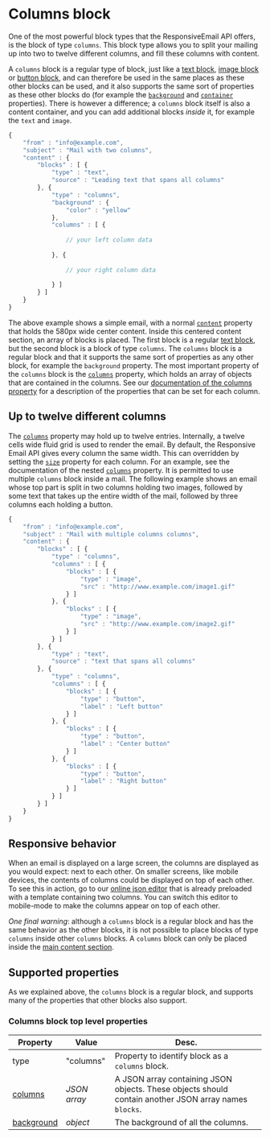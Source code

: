 # Columns block

One of the most powerful block types that the ResponsiveEmail API offers,
is the block of type `columns`. This block type allows you to split
your mailing up into two to twelve different columns, and fill these columns
with content.

A `columns` block is a regular type of block, just like a [text block](ResponsiveEmail/json/block-text), 
[image block](ResponsiveEmail/json/block-image) 
or [button block](ResponsiveEmail/json/block-button), 
and can therefore be used in the same places as these other blocks can be used, 
and it also supports the same sort of properties as these other blocks do 
(for example the [`background`](ResponsiveEmail/json/property-background) 
and [`container`](ResponsiveEmail/json/property-container) properties). 
There is however a difference; a `columns` block itself is also a content 
container, and you can add additional blocks *inside* it, for example the `text` 
and `image`.

```javascript
{
    "from" : "info@example.com",
    "subject" : "Mail with two columns",
    "content" : {
        "blocks" : [ {
            "type" : "text",
            "source" : "Leading text that spans all columns"
        }, {
            "type" : "columns",
            "background" : {
                "color" : "yellow"
            },
            "columns" : [ {
            
                // your left column data 
            
            }, {
            
                // your right column data 
            
            } ]
        } ]
    }
}
```

The above example shows a simple email, with a normal [`content`](ResponsiveEmail/json/property-content) 
property that holds the 580px wide center content. Inside this centered content 
section, an array of blocks is placed. The first block is a regular [text block](ResponsiveEmail/json/block-text), 
but the second block is a block of type `columns`. The `columns` block is a 
regular block and that it supports the same sort of properties as any other block, 
for example the `background` property. The most important property of the `columns` 
block is the [`columns`](ResponsiveEmail/json/property-columns) property, 
which holds an array of objects that are contained in the columns. See our 
[documentation of the columns property](ResponsiveEmail/json/property-columns) 
for a description of the properties that can be set for each column.

## Up to twelve different columns

The [`columns`](ResponsiveEmail/json/property-columns) property 
may hold up to twelve entries. Internally, a twelve cells wide fluid grid is used 
to render the email. By default, the Responsive Email API gives every column the 
same width. This can overridden by setting the [`size`](ResponsiveEmail/json/property-size) 
property for each column. For an example, see the documentation of the nested 
[`columns`](ResponsiveEmail/json/property-columns) property. It 
is permitted to use multiple `columns` block inside a mail. The following example 
shows an email whose top part is split in two columns holding two images, 
followed by some text that takes up the entire width of the mail, followed by 
three columns each holding a button.

```javascript
{
    "from" : "info@example.com",
    "subject" : "Mail with multiple columns columns",
    "content" : {
        "blocks" : [ {
            "type" : "columns",
            "columns" : [ {
                "blocks" : [ {
                    "type" : "image",
                    "src" : "http://www.example.com/image1.gif"
                } ]
            }, {
                "blocks" : [ {
                    "type" : "image",
                    "src" : "http://www.example.com/image2.gif"
                } ]
            } ]
        }, {
            "type" : "text",
            "source" : "text that spans all columns"
        }, {
            "type" : "columns",
            "columns" : [ {
                "blocks" : [ {
                    "type" : "button",
                    "label" : "Left button"
                } ]
            }, {
                "blocks" : [ {
                    "type" : "button",
                    "label" : "Center button"
                } ]
            }, {
                "blocks" : [ {
                    "type" : "button",
                    "label" : "Right button"
                } ]
            } ]
        } ]
    }
}
```

## Responsive behavior

When an email is displayed on a large screen, the columns are displayed as you 
would expect: next to each other. On smaller screens, like mobile devices, 
the contents of columns could be displayed on top of each other. To see this 
in action, go to our [online json editor](/support/json-editor) that is already 
preloaded with a template containing two columns. You can switch this editor to 
mobile-mode to make the columns appear on top of each other. 

*One final warning*: although a `columns` block is a regular block and has the 
same behavior as the other blocks, it is not possible to place blocks of type 
`columns` inside other `columns` blocks. A `columns` block can only be placed 
inside the [main content section](/support/json/property-content).

## Supported properties

As we explained above, the `columns` block is a regular block, and
supports many of the properties that other blocks also support.

### Columns block top level properties

| Property | Value | Desc. |
| -------- | ----- | ----- |
| type | "columns" | Property to identify block as a `columns` block. |
| [columns](ResponsiveEmail/json/property-columns) | _JSON array_ | A JSON array containing JSON objects. These objects should contain another JSON array names `blocks`. |
| [background](ResponsiveEmail/json/property-background) | _object_ | The background of all the columns. |
